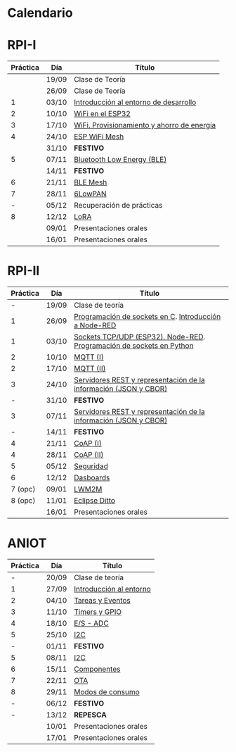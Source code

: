 # Calendario

# RPI-I

| Práctica | Día   | Título                                                          |
|----------|-------|-----------------------------------------------------------------|
|          | 19/09 | Clase de Teoría                                                 |
|          | 26/09 | Clase de Teoría                                                 |
| 1        | 03/10 | [Introducción al entorno de desarrollo](RPI-I/P1/index.md)      |
| 2        | 10/10 | [WiFi en el ESP32](RPI-I/P2/index.md)                           |
| 3        | 17/10 | [WiFi. Provisionamiento y ahorro de energía](RPI-I/P3/index.md) |
| 4        | 24/10 | [ESP WiFi Mesh](RPI-I/P4/index.md)                              |
|          | 31/10 | **FESTIVO**                                                     |
| 5        | 07/11 | [Bluetooth Low Energy (BLE)](RPI-I/P5/index.md)                 |
|          | 14/11 | **FESTIVO**                                                     |
| 6        | 21/11 | [BLE Mesh](RPI-I/P6/index.md)                                   |
| 7        | 28/11 | [6LowPAN](RPI-I/P7/index.md)                                    |
| -        | 05/12 | Recuperación de prácticas                                       |
| 8        | 12/12 | [LoRA](RPI-I/P8/index.md)                                       |
|          | 09/01 | Presentaciones orales                                           |
|          | 16/01 | Presentaciones orales                                           |

# RPI-II

| Práctica | Día   | Título                                       |
|----------|-------|----------------------------------------------|
| -        | 19/09 |Clase de teoría                               |
| 1        | 26/09 |[Programación de sockets en C](RPI-II/P1_I/index.md). [Introducción a Node-RED](RPI-II/P1_II/index.md) |
| 1        | 03/10 |[Sockets TCP/UDP (ESP32). Node-RED](RPI-II/P1_III/index.md). [Programación de sockets en Python](RPI-II/P1_IV/index.md) |
| 2        | 10/10 |[MQTT (I)](RPI-II/P6/index.md)                |
| 2        | 17/10 |[MQTT (II)](RPI-II/P6-II/index.md)            |
| 3        | 24/10 |[Servidores REST y representación de la información (JSON y CBOR)](RPI-II/P5/index.md)       |
| -        | 31/10 |**FESTIVO**                                   |
| 3        | 07/11 |[Servidores REST y representación de la información (JSON y CBOR)](RPI-II/P5/index.md)       |
| -        | 14/11 |**FESTIVO**                                   |
| 4        | 21/11 |[CoAP (I)](RPI-II/P7/index.md)                    |
| 4        | 28/11 |[CoAP (II)](RPI-II/P7/index.md)                    |
| 5        | 05/12 |[Seguridad](RPI-II/P3/index.md)                        |
| 6        | 12/12 |[Dasboards](RPI-II/P10/index.md)               |
| 7 (opc)  | 09/01 |[LWM2M](RPI-II/P8/index.md)                        |
| 8 (opc)  | 11/01 |[Eclipse Ditto](RPI-II/P11/index.md)                        |
|          | 16/01 | Presentaciones orales                        |


# ANIOT

| Práctica | Día   | Título                                       |
|----------|-------|----------------------------------------------|
| -        | 20/09 |Clase de teoría                               |
| 1        | 27/09 |[Introducción al entorno](ANIOT/P1/index.md) |
| 2        | 04/10 |[ Tareas y Eventos](ANIOT/P2/index.md) |
| 3        | 11/10 |[Timers y GPIO ](ANIOT/P3/index.md)       |
| 4        | 18/10 |[E/S - ADC ](ANIOT/P4/index.md)         |
| 5        | 25/10 |[I2C ](ANIOT/P5/index.md)    |
| -        | 01/11 |**FESTIVO**                                   |
| 5        | 08/11 |[I2C  ](ANIOT/P5/index.md)     |
| 6        | 15/11 |[Componentes](ANIOT/P6/index.md)              |
| 7        | 22/11 |[OTA  ](ANIOT/P7/index.md)               |
| 8        | 29/11 |[Modos de consumo ](ANIOT/P8/index.md)          |
| -        | 06/12 | **FESTIVO**                 |
| -        | 13/12 | **REPESCA**           |
|          | 10/01 | Presentaciones orales                        |
|          | 17/01 | Presentaciones orales                        |
